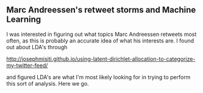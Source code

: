 ## Marc Andreessen's retweet storms and Machine Learning

I was interested in figuring out what topics Marc Andreessen retweets most 
often, as this is probably an accurate idea of what his interests are.  I
found out about LDA's through 

http://josephmisiti.github.io/using-latent-dirichlet-allocation-to-categorize-my-twitter-feed/ 

and figured LDA's are what I'm most likely looking for in trying to perform
this sort of analysis.  Here we go.

